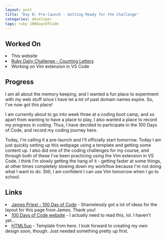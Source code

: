 ```yaml
---
layout: post
title: "Day 0: Pre-launch - Getting Ready for the Challenge"
categories: developer
tags: ruby 100DaysOfCode
---
```

## Worked On
<li>This website</li>
<li><a href="https://github.com/BlueCodeThree/ruby-challenges/blob/master/08_count_letters.rb">Ruby Daily Challenge - Counting Letters</a></li>
<li>Working on Vim extension in VS Code</li>

## Progress

<p>I am all about the memory keeping, and I wanted a fun place to experiment with my web stuff since I have let a lot of
past domain names expire. So, I've now got this place!</p>
<p>I am currently about to go into week three at a coding boot camp, and so apart from wanting to have a place to play,
I also wanted a place to record my progress in coding. Thus, I have decided to participate in the 100 Days of Code,
and record my coding journey here. </p>
<p>Today, I'm calling it a pre-launch and I'll officially start tomorrow. Today I am just quickly setting up this
webpage using a template and getting some content up. I also did one of the coding challenges for my course, and
through both of these I've been practicing using the Vim extension in VS Code. I think I'm slowly getting the hang
of it - getting faster at some things, at other times completely slowing down my workflow because I'm not doing what
I want to do. Still, I am confident I can use Vim tomorrow when I go to school.</p>

## Links

<li><a href="https://james-priest.github.io/100-days-of-code-log/">James Priest - 100 Day of Code</a> - Shamelessly
got a lot of ideas for the layout for this page from James. Thank you!</li>
<li><a href="https://www.100daysofcode.com/">100 Days of Code website</a> - I actually need to read this, lol. I
haven't yet...</li>
<li><a href="https://html5up.net/">HTML5up</a> - Template from here. I look forward to creating my own design soon,
though. Just needed something pretty up first. </li>
